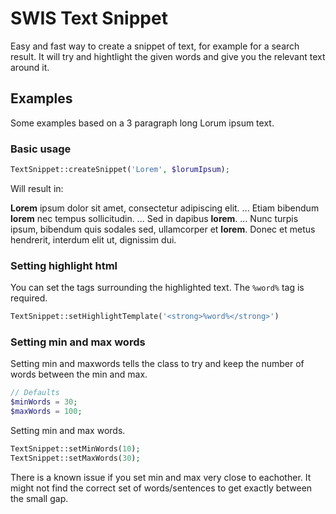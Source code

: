 # SWIS Text Snippet

Easy and fast way to create a snippet of text, for example for a search result. It will try and hightlight the given words and give you the relevant text around it.


## Examples

Some examples based on a 3 paragraph long Lorum ipsum text.

### Basic usage

```php 
TextSnippet::createSnippet('Lorem', $lorumIpsum);
```

Will result in:


**Lorem** ipsum dolor sit amet, consectetur adipiscing elit. ... Etiam bibendum **lorem** nec tempus sollicitudin. ... Sed in dapibus **lorem**. ... Nunc turpis ipsum, bibendum quis sodales sed, ullamcorper et **lorem**. Donec et metus hendrerit, interdum elit ut, dignissim dui.


### Setting highlight html

You can set the tags surrounding the highlighted text. The `%word%` tag is required.

```php 
TextSnippet::setHighlightTemplate('<strong>%word%</strong>')
```

### Setting min and max words

Setting min and maxwords tells the class to try and keep the number of words between the min and max. 

```php
// Defaults
$minWords = 30;
$maxWords = 100;
```

Setting min and max words. 

```php
TextSnippet::setMinWords(10);
TextSnippet::setMaxWords(30);
```

There is a known issue if you set min and max very close to eachother. It might not find the correct set of words/sentences to get exactly between the small gap.